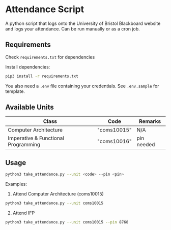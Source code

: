 # Attendance Script

A python script that logs onto the University of Bristol Blackboard website and logs your attendance. Can be run manually or as a cron job.

## Requirements

Check `requirements.txt` for dependencies

Install dependencies:

```sh
pip3 install -r requirements.txt
```

You also need a `.env` file containing your credentials. See `.env.sample` for template.

## Available Units

| Class                               | Code          | Remarks    |
| ----------------------------------- | ------------- | ---------- |
| Computer Architecture               | "coms10015"   | N/A        |
| Imperative & Functional Programming | "coms10016"   | pin needed |


## Usage

```sh
python3 take_attendance.py --unit <code> --pin <pin>
```

Examples:

1. Attend Computer Architecture (coms10015)

```sh
python3 take_attendance.py --unit coms10015
```

2. Attend IFP

```sh
python3 take_attendance.py --unit coms10015 --pin 8768
```